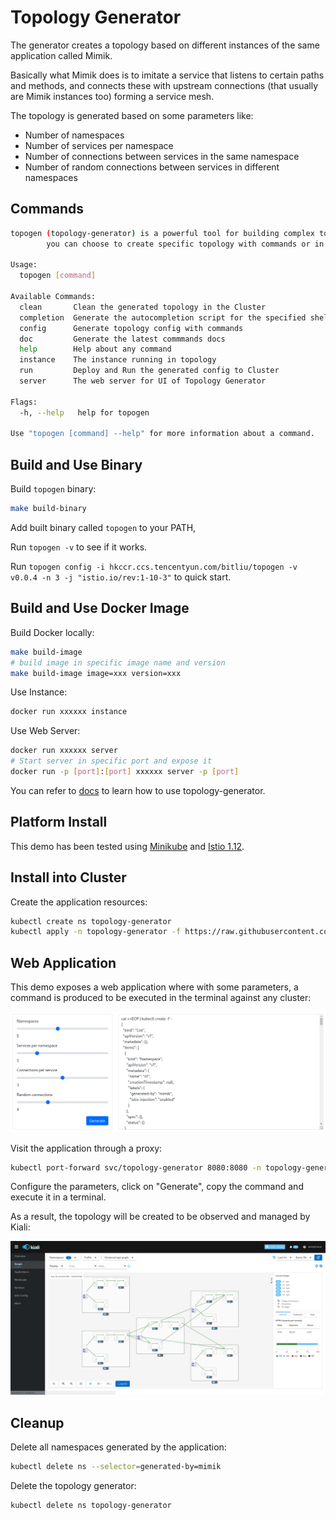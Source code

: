 # Topology Generator

The generator creates a topology based on different instances of the same application called Mimik. 

Basically what Mimik does is to imitate a service that listens to certain paths and methods, and connects these with upstream connections (that usually are Mimik instances too) forming a service mesh.

The topology is generated based on some parameters like:

* Number of namespaces
* Number of services per namespace
* Number of connections between services in the same namespace
* Number of random connections between services in different namespaces

## Commands

```bash
topogen (topology-generator) is a powerful tool for building complex topology 💪, 
        you can choose to create specific topology with commands or in the UI 🌈.

Usage:
  topogen [command]

Available Commands:
  clean       Clean the generated topology in the Cluster
  completion  Generate the autocompletion script for the specified shell
  config      Generate topology config with commands
  doc         Generate the latest commmands docs
  help        Help about any command
  instance    The instance running in topology
  run         Deploy and Run the generated config to Cluster
  server      The web server for UI of Topology Generator

Flags:
  -h, --help   help for topogen

Use "topogen [command] --help" for more information about a command.
```

## Build and Use Binary

Build `topogen` binary:

```bash
make build-binary
```

Add built binary called `topogen` to your PATH,

Run `topogen -v` to see if it works.

Run `topogen config -i hkccr.ccs.tencentyun.com/bitliu/topogen -v v0.0.4 -n 3 -j "istio.io/rev:1-10-3"` to quick start.

## Build and Use Docker Image

Build Docker locally:

```bash
make build-image
# build image in specific image name and version
make build-image image=xxx version=xxx
```

Use Instance:

```bash
docker run xxxxxx instance
```

Use Web Server:

```bash
docker run xxxxxx server
# Start server in specific port and expose it
docker run -p [port]:[port] xxxxxx server -p [port]
```

You can refer to [docs](doc/commands/topogen.md) to learn how to use topology-generator.

## Platform Install

This demo has been tested using [Minikube](https://istio.io/latest/docs/setup/platform-setup/minikube/) and [Istio 1.12](https://istio.io/latest/docs/setup/getting-started/#install).

## Install into Cluster

Create the application resources:

```bash
kubectl create ns topology-generator
kubectl apply -n topology-generator -f https://raw.githubusercontent.com/kiali/demos/master/topology-generator/deploy/generator.yaml 
```

## Web Application

This demo exposes a web application where with some parameters, a command is produced to be executed in the terminal against any cluster:

![generator](./doc/generator.png)

Visit the application through a proxy:

```bash
kubectl port-forward svc/topology-generator 8080:8080 -n topology-generator
```

Configure the parameters, click on "Generate", copy the command and execute it in a terminal.

As a result, the topology will be created to be observed and managed by Kiali:

![kiali](./doc/kiali.png)

## Cleanup

Delete all namespaces generated by the application:

```bash
kubectl delete ns --selector=generated-by=mimik
```

Delete the topology generator:

```bash
kubectl delete ns topology-generator
```